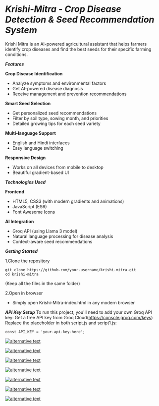 # _Krishi-Mitra - Crop Disease Detection & Seed Recommendation System_

Krishi Mitra is an AI-powered agricultural assistant that helps farmers identify crop diseases and find the best seeds for their specific farming conditions. 

_**Features**_ 

**Crop Disease Identification**
- Analyze symptoms and environmental factors
- Get AI-powered disease diagnosis
- Receive management and prevention recommendations


**Smart Seed Selection** 
- Get personalized seed recommendations
- Filter by soil type, sowing month, and priorities
- Detailed growing tips for each seed variety

**Multi-language Support** 
- English and Hindi interfaces
- Easy language switching

**Responsive Design** 
- Works on all devices from mobile to desktop
- Beautiful gradient-based UI


_**Technologies Used**_

**Frontend**
- HTML5, CSS3 (with modern gradients and animations)
- JavaScript (ES6)
- Font Awesome Icons

**AI Integration**

- Groq API (using Llama 3 model)
- Natural language processing for disease analysis
- Context-aware seed recommendations



_**Getting Started**_

1.Clone the repository
```
git clone https://github.com/your-username/krishi-mitra.git
cd krishi-mitra
```
(Keep all the files in the same folder)

2.Open in browser
- Simply open Krishi-Mitra-index.html in any modern browser



**_API Key Setup_** 
To run this project, you'll need to add your own Groq API key:
Get a free API key from Groq Cloud(https://console.groq.com/keys)
Replace the placeholder in both script.js and script1.js:

```
const API_KEY = 'your-api-key-here';
```





[<img src="image_url" alt="alternative text" />]([link_url](https://github.com/user-attachments/assets/558fd63f-8d70-4131-ae24-1330cef58bac))


[<img src="image_url" alt="alternative text" />](https://github.com/user-attachments/assets/bcf31754-ea36-4de5-8713-f564738b45ec)


[<img src="image_url" alt="alternative text" />](https://github.com/user-attachments/assets/118285a9-9ba5-400b-adfb-2ffc8fba656a)

[<img src="image_url" alt="alternative text" />](https://github.com/user-attachments/assets/3a0e7b33-a110-4bc2-981e-47659b75de81)


[<img src="image_url" alt="alternative text" />](https://github.com/user-attachments/assets/c4c26034-659d-4f37-a8e3-84e0ecf2b6bd)

[<img src="image_url" alt="alternative text" />](https://github.com/user-attachments/assets/1e7f423e-cfec-4cfc-9b78-b1620d798c73)

[<img src="image_url" alt="alternative text" />](https://github.com/user-attachments/assets/5ee819d0-9780-4f60-a11c-75fdf9c9b8fe)


